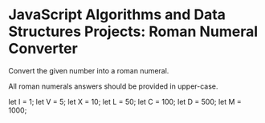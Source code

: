 # JavaScript Algorithms and Data Structures Projects: Roman Numeral Converter

Convert the given number into a roman numeral.

All roman numerals answers should be provided in upper-case.

let I = 1;
let V = 5;
let X = 10;
let L = 50;
let C = 100;
let D = 500;
let M = 1000;